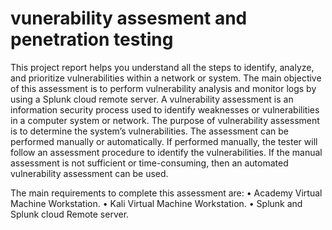 # vunerability assesment and penetration testing
This project report helps you understand all the steps to identify, analyze, and prioritize vulnerabilities within a network or system. The main objective of this assessment is to perform vulnerability analysis and monitor logs by using a Splunk cloud remote server. 
A vulnerability assessment is an information security process used to identify weaknesses or vulnerabilities in a computer system or network. The purpose of vulnerability assessment is to determine the system’s vulnerabilities. The assessment can be performed manually or automatically. If performed manually, the tester will follow an assessment procedure to identify the vulnerabilities. If the manual assessment is not sufficient or time-consuming, then an automated vulnerability assessment can be used.
 
The main requirements to complete this assessment are:
•	Academy Virtual Machine Workstation.
•	Kali Virtual Machine Workstation.
•	Splunk and Splunk cloud Remote server.
